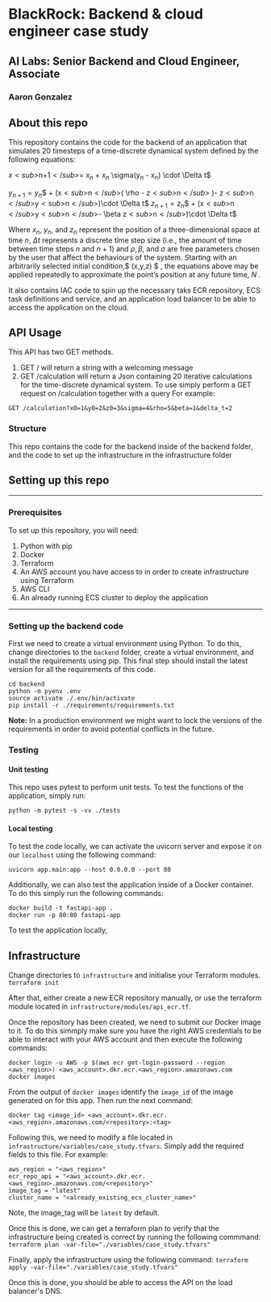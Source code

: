 # BlackRock: Backend &amp; cloud engineer case study
## AI Labs: Senior Backend and Cloud Engineer, Associate
### Aaron Gonzalez

## About this repo
This repository contains the code for the backend of an application that simulates 20 timesteps of a time-discrete dynamical system defined by the following equations:

$x <sub>$n+1$</sub>$= x<sub>$n$</sub> + x<sub>$n$</sub> \sigma(y<sub>$n$</sub> - x<sub>$n$</sub>) \cdot \Delta t$

$y$<sub>$n+1$</sub>$= y$<sub>$n$</sub>$ + (x$<sub>$n$</sub>$( \rho - z$<sub>$n$</sub>$ )- z$<sub>$n$</sub>$y$<sub>$n$</sub>$)\cdot \Delta t$
$z$<sub>$n+1$</sub>$= z$<sub>$n$</sub>$ + (x$<sub>$n$</sub>$y$<sub>$n$</sub>$- \beta z$<sub>$n$</sub>$)\cdot \Delta t$

Where $x$<sub>$n$</sub>, $y$<sub>$n$</sub>, and $z$<sub>$n$</sub> represent the position of a three-dimensional space at time $n$, $\Delta t$ represents a discrete time step size (i.e., the amount of time between time steps $n$ and $n+1$) and $\rho, \beta$, and $\sigma$ are free parameters chosen by the user that affect the behaviours of the system. Starting with an arbitrarily selected initial condition,$ (x,y,z) $ , the equations above may be applied repeatedly to approximate the point’s position at any future time, $N$ .

It also contains IAC code to spin up the necessary taks ECR repository, ECS task definitions and service, and an application load balancer to be able to access the application on the cloud.

## API Usage

This API has two GET methods.

1. GET / will return a string with a welcoming message
2. GET /calculation will return a Json containing 20 iterative calculations for the time-discrete dynamical system.
To use simply perform a GET request on /calculation together with a query
For example:
```
GET /calculation?x0=1&y0=2&z0=3&sigma=4&rho=5&beta=1&delta_t=2
```

### Structure
This repo contains the code for the backend inside of the backend folder, and the code to set up the infrastructure in the infrastructure folder

## Setting up this repo
---
### Prerequisites
To set up this repository, you will need:
1. Python with pip
2. Docker
3. Terraform
4. An AWS account you have access to in order to create infrastructure using Terraform 
5. AWS CLI
6. An already running ECS cluster to deploy the application
---
### Setting up the backend code
First we need to create a virtual environment using Python. 
To do this, change directories to the `backend` folder, create a virtual environment, and install the requirements using pip. This final step should install the latest version for all the requirements of this code.

```
cd backend
python -m pyenv .env
source activate ./.env/bin/activate
pip install -r ./requirements/requirements.txt
```

**Note:** In a production environment we might want to lock the versions of the requirements in order to avoid potential conflicts in the future. 

### Testing

#### Unit testing

This repo uses pytest to perform unit tests. To test the functions of the application, simply run:

`python -m pytest -s -vv ./tests`

#### Local testing

To test the code locally, we can activate the uvicorn server and expose it on our `localhost` using the following command:

`uvicorn app.main:app --host 0.0.0.0 --port 80`

Additionally, we can also test the application inside of a Docker container. To do this simply run the following commands:

```
docker build -t fastapi-app .
docker run -p 80:80 fastapi-app
```

To test the application locally, 

## Infrastructure
Change directories to `infrastructure` and initialise your Terraform modules.
`terraform init`

After that, either create a new ECR repository manually, or use the terraform module located in `infrastructure/modules/api_ecr.tf`.

Once the repository has been created, we need to submit our Docker image to it. To do this simmply make sure you have the right AWS credentials to be able to interact with your AWS account and then execute the following commands:

```
docker login -u AWS -p $(aws ecr get-login-password --region <aws_region>) <aws_account>.dkr.ecr.<aws_region>.amazonaws.com
docker images
```
From the output of `docker images` identify the `image_id` of the image generated on for this app. Then run the next command:

`docker tag <image_id> <aws_account>.dkr.ecr.<aws_region>.amazonaws.com/<repository>:<tag>`

Following this, we need to modify a file located in `infrastructure/variables/case_study.tfvars`. Simply add the required fields to this file. For example:
```
aws_region = "<aws_region>"
ecr_repo_api = "<aws_account>.dkr.ecr.<aws_region>.amazonaws.com/<repository>"
image_tag = "latest"
cluster_name = "<already_existing_ecs_cluster_name>"
```
Note, the image_tag will be `latest` by default. 

Once this is done, we can get a terraform plan to verify that the infrastructure being created is correct by running the following commmand:
`terraform plan -var-file="./variables/case_study.tfvars" `

Finally, apply the infrastructure using the following command:
`terraform apply -var-file="./variables/case_study.tfvars" `

Once this is done, you should be able to access the API on the load balancer's DNS.